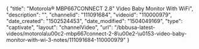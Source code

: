 {
    "title": "Motorola&reg; MBP667CONNECT 2.8&quot; Video Baby Monitor With WiFi",
    "description": "",
    "channelid": "111091684",
    "videoid": "110000979",
    "date_created": "1502524453",
    "date_modified": "1504049169",
    "type": "captivate",
    "layout": "channelVideo",
    "url": "\/bbbusa-latest-videos\/motorola\u00c2-mbp667connect-2-8\u00e2-\u0153-video-baby-monitor-with-wi-3-notes\/111091684-110000979"
}
